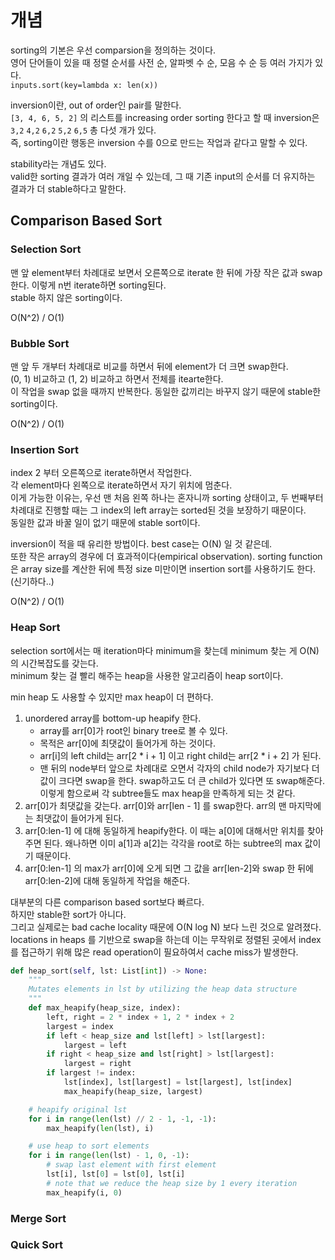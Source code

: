 # 개념

sorting의 기본은 우선 comparsion을 정의하는 것이다.   
영어 단어들이 있을 때 정렬 순서를 사전 순, 알파벳 수 순, 모음 수 순 등 여러 가지가 있다.   
`inputs.sort(key=lambda x: len(x))`

inversion이란, out of order인 pair를 말한다.   
`[3, 4, 6, 5, 2]` 의 리스트를 increasing order sorting 한다고 할 때 inversion은 `3,2` `4,2` `6,2` `5,2` `6,5` 총 다섯 개가 있다.   
즉, sorting이란 행동은 inversion 수를 0으로 만드는 작업과 같다고 말할 수 있다.   

stability라는 개념도 있다.   
valid한 sorting 결과가 여러 개일 수 있는데, 그 때 기존 input의 순서를 더 유지하는 결과가 더 stable하다고 말한다.


## Comparison Based Sort

### Selection Sort

맨 앞 element부터 차례대로 보면서 오른쪽으로 iterate 한 뒤에 가장 작은 값과 swap한다. 이렇게 n번 iterate하면 sorting된다.   
stable 하지 않은 sorting이다.

O(N^2) / O(1)



### Bubble Sort

맨 앞 두 개부터 차례대로 비교를 하면서 뒤에 element가 더 크면 swap한다.   
(0, 1) 비교하고 (1, 2) 비교하고 하면서 전체를 itearte한다.   
이 작업을 swap 없을 때까지 반복한다.
동일한 값끼리는 바꾸지 않기 때문에 stable한 sorting이다.   

O(N^2) / O(1)



### Insertion Sort

index 2 부터 오른쪽으로 iterate하면서 작업한다.   
각 element마다 왼쪽으로 iterate하면서 자기 위치에 멈춘다.   
이게 가능한 이유는, 우선 맨 처음 왼쪽 하나는 혼자니까 sorting 상태이고, 두 번째부터 차례대로 진행할 때는 그 index의 left array는 sorted된 것을 보장하기 때문이다.   
동일한 값과 바꿀 일이 없기 때문에 stable sort이다.    

inversion이 적을 때 유리한 방법이다. best case는 O(N) 일 것 같은데.   
또한 작은 array의 경우에 더 효과적이다(empirical observation). sorting function은 array size를 계산한 뒤에 특정 size 미만이면 insertion sort를 사용하기도 한다.(신기하다..)   

O(N^2) / O(1)



### Heap Sort

selection sort에서는 매 iteration마다 minimum을 찾는데 minimum 찾는 게 O(N)의 시간복잡도를 갖는다.   
minimum 찾는 걸 빨리 해주는 heap을 사용한 알고리즘이 heap sort이다.   

min heap 도 사용할 수 있지만 max heap이 더 편하다. 

1. unordered array를 bottom-up heapify 한다.
   - array를 arr[0]가 root인 binary tree로 볼 수 있다.
   - 목적은 arr[0]에 최댓값이 들어가게 하는 것이다.
   - arr[i]의 left child는 arr[2 * i + 1] 이고 right child는 arr[2 * i + 2] 가 된다.
   - 맨 뒤의 node부터 앞으로 차례대로 오면서 각자의 child node가 자기보다 더 값이 크다면 swap을 한다. swap하고도 더 큰 child가 있다면 또 swap해준다. 이렇게 함으로써 각 subtree들도 max heap을 만족하게 되는 것 같다.
2. arr[0]가 최댓값을 갖는다. arr[0]와 arr[len - 1] 를 swap한다. arr의 맨 마지막에는 최댓값이 들어가게 된다.
3. arr[0:len-1] 에 대해 동일하게 heapify한다. 이 때는 a[0]에 대해서만 위치를 찾아주면 된다. 왜나하면 이미 a[1]과 a[2]는 각각을 root로 하는 subtree의 max 값이기 때문이다.
4. arr[0:len-1] 의 max가 arr[0]에 오게 되면 그 값을 arr[len-2]와 swap 한 뒤에 arr[0:len-2]에 대해 동일하게 작업을 해준다.

대부분의 다른 comparison based sort보다 빠르다.   
하지만 stable한 sort가 아니다.    
그리고 실제로는 bad cache locality 때문에 O(N log N) 보다 느린 것으로 알려졌다. locations in heaps 를 기반으로 swap을 하는데 이는 무작위로 정렬된 곳에서 index를 접근하기 위해 많은 read operation이 필요하여서 cache miss가 발생한다.   


```py
def heap_sort(self, lst: List[int]) -> None:
    """
    Mutates elements in lst by utilizing the heap data structure
    """
    def max_heapify(heap_size, index):
        left, right = 2 * index + 1, 2 * index + 2
        largest = index
        if left < heap_size and lst[left] > lst[largest]:
            largest = left
        if right < heap_size and lst[right] > lst[largest]:
            largest = right
        if largest != index:
            lst[index], lst[largest] = lst[largest], lst[index]
            max_heapify(heap_size, largest)

    # heapify original lst
    for i in range(len(lst) // 2 - 1, -1, -1):
        max_heapify(len(lst), i)

    # use heap to sort elements
    for i in range(len(lst) - 1, 0, -1):
        # swap last element with first element
        lst[i], lst[0] = lst[0], lst[i]
        # note that we reduce the heap size by 1 every iteration
        max_heapify(i, 0)
```





### Merge Sort




### Quick Sort

